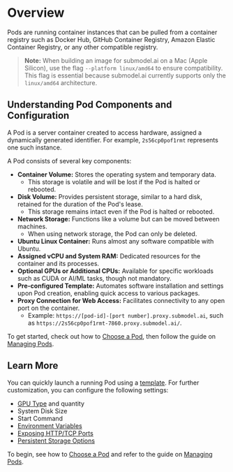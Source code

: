 # Overview

Pods are running container instances that can be pulled from a container registry such as Docker Hub, GitHub Container Registry, Amazon Elastic Container Registry, or any other compatible registry.

> **Note:** When building an image for submodel.ai on a Mac (Apple Silicon), use the flag `--platform linux/amd64` to ensure compatibility. This flag is essential because submodel.ai currently supports only the `linux/amd64` architecture.

## Understanding Pod Components and Configuration

A Pod is a server container created to access hardware, assigned a dynamically generated identifier. For example, `2s56cp0pof1rmt` represents one such instance.

A Pod consists of several key components:

- **Container Volume:** Stores the operating system and temporary data.
  - This storage is volatile and will be lost if the Pod is halted or rebooted.
- **Disk Volume:** Provides persistent storage, similar to a hard disk, retained for the duration of the Pod's lease.
  - This storage remains intact even if the Pod is halted or rebooted.
- **Network Storage:** Functions like a volume but can be moved between machines.
  - When using network storage, the Pod can only be deleted.
- **Ubuntu Linux Container:** Runs almost any software compatible with Ubuntu.
- **Assigned vCPU and System RAM:** Dedicated resources for the container and its processes.
- **Optional GPUs or Additional CPUs:** Available for specific workloads such as CUDA or AI/ML tasks, though not mandatory.
- **Pre-configured Template:** Automates software installation and settings upon Pod creation, enabling quick access to various packages.
- **Proxy Connection for Web Access:** Facilitates connectivity to any open port on the container.
  - Example: `https://[pod-id]-[port number].proxy.submodel.ai`, such as `https://2s56cp0pof1rmt-7860.proxy.submodel.ai/`.

To get started, check out how to [Choose a Pod](/pods/choose-a-pod), then follow the guide on [Managing Pods](/pods/manage-pods).

## Learn More

You can quickly launch a running Pod using a [template](/pods/templates/overview). For further customization, you can configure the following settings:

- [GPU Type](/references/gpu-types) and quantity
- System Disk Size
- Start Command
- [Environment Variables](/pods/references/environment-variables)
- [Exposing HTTP/TCP Ports](/pods/configuration/expose-ports)
- [Persistent Storage Options](/category/storage)

To begin, see how to [Choose a Pod](/pods/choose-a-pod) and refer to the guide on [Managing Pods](/pods/manage-pods).
